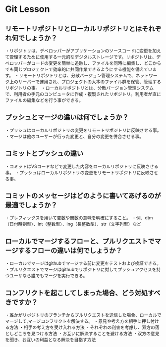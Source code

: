 # Git Lesson



## リモートリポジトリとローカルリポジトリとはそれぞれ何でしょうか？
・リポジトリは、デベロッパーがアプリケーションのソースコードに変更を加えて管理するために使用する一元的なデジタルストレージです。リポジトリは、デベロッパーがコードの変更を簡単に追跡し、ファイルを同時に編集し、どこからでも同じプロジェクトで効率的に共同作業できるようにする機能を備えています。
・リモートリポジトリとは、分散バージョン管理システムで、ネットワーク上のサーバーで運用され、プロジェクトの大本のファイル群を保管、管理するリポジトリの事。
・ローカルリポジトリとは、分散バージョン管理システムで、利用者の手元のコンピュータに作成・複製されたリポジトリ。利用者が直にファイルの編集などを行う事ができる。


## プッシュとマージの違いは何でしょうか？
・プッシュはローカルリポジトリの変更をリモートリポジトリに反映させる事。
・マージは他のユーザーが行った変更と、自分の変更を併合させる事。



## コミットとプッシュの違い
・コミットはVSコードなどで変更した内容をローカルリポジトリに反映させる事。
・プッシュはローカルリポジトリの変更をリモートリポジトリに反映させる事。



## コミットのメッセージはどのように書いてあげるのが最適でしょうか？
・プレフィックスを用いて変数や関数の意味を明確にすること。
・例、dtm（日付時刻型）、int（整数型）、ing（長整数型）、str（文字列型）など



## ローカルでマージするフローと、プルリクエストでマージするフローの違いは何でしょうか？
・ローカルでマージはgithubでマージする前に変更をテストおよび検証できる。
・プルリクエストでマージはgithubでリポジトリに対してプッシュアクセスを持つユーザなら誰でもマージを実行できる。



## コンフリクトを起こしてしまった場合、どう対処すべきですか？
・誰かがリポジトリのブランチからプルリクエストを送信した場合、ローカルでマージして,マージコンフリクトを解決する。
・意見や考え方を相手に押し付ける方法
・相手の考え方を受け入れる方法
・それぞれの利害を考慮し、双方の落としどころを見つける方法
・お互いに解決することを避ける方法
・双方の意見を聞き、お互いの利益となる解決を目指す方法



